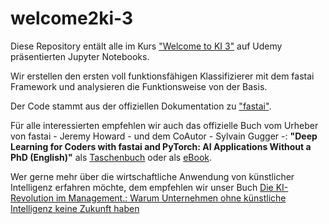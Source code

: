 # welcome2ki-3
Diese Repository entält alle im Kurs ["Welcome to KI 3"]() auf Udemy präsentierten Jupyter Notebooks.

Wir erstellen den ersten voll funktionsfähigen Klassifizierer mit dem fastai Framework und analysieren die Funktionsweise von der Basis.

Der Code stammt aus der offiziellen Dokumentation zu ["fastai"](http://www.fast.ai).

Für alle interessierten empfehlen wir auch das offizielle Buch vom Urheber von fastai - Jeremy Howard - und dem CoAutor - Sylvain Gugger -: **"Deep Learning for Coders with fastai and PyTorch: AI Applications Without a PhD (English)"** als [Taschenbuch](https://amzn.to/2IbUnyT) oder als [eBook](https://amzn.to/3ewbgA9).

Wer gerne mehr über die wirtschaftliche Anwendung von künstlicher Intelligenz erfahren möchte, dem empfehlen wir unser Buch [Die KI-Revolution im Management.: Warum Unternehmen ohne künstliche Intelligenz keine Zukunft haben](https://amzn.to/2U1d8ri)
